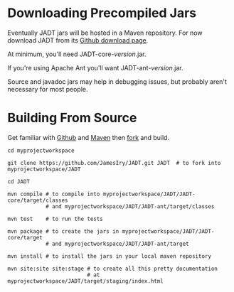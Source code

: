 Downloading Precompiled Jars
============================
Eventually JADT jars will be hosted in a Maven repository. For now download JADT from its [Github download page](https://github.com/JamesIry/JADT/downloads). 

At minimum, you'll need JADT-core-_version_.jar.

If you're using Apache Ant you'll want JADT-ant-_version_.jar.

Source and javadoc jars may help in debugging issues, but probably aren't necessary for most people.

Building From Source
====================
Get familiar with [Github](https://help.github.com/categories/54/articles) and [Maven](http://maven.apache.org/guides/getting-started/index.html) then [fork](https://github.com/jamesiry/JADT/) and build.

    cd myprojectworkspace
    
    git clone https://github.com/JamesIry/JADT.git JADT  # to fork into myprojectworkspace/JADT
    
    cd JADT
    
    mvn compile # to compile into myprojectworkspace/JADT/JADT-core/target/classes 
                # and myprojectworkspace/JADT/JADT-ant/target/classes
                
    mvn test    # to run the tests
    
    mvn package # to create the jars in myprojectworkspace/JADT/JADT-core/target
                # and myprojectworkspace/JADT/JADT-ant/target

    mvn install # to install the jars in your local maven repository
                    
    mvn site:site site:stage # to create all this pretty documentation 
                             # at myprojectworkspace/JADT/target/staging/index.html
